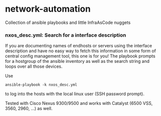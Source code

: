 # network-automation

Collection of ansible playbooks and little InfraAsCode nuggets

### nxos_desc.yml: Search for a interface description

If you are documenting names of endhosts or servers using the interface description and have no easy way to fetch this information in some form of central config management tool, this one is for you!
The playbook prompts for a hostgroup of the ansible inventory as well as the search string and loops over all those devices.

Use 

```
ansible-playbook -k nxos_desc.yml
```

to log into the hosts with the local linux user (SSH password prompt).

Tested with Cisco Nexus 9300/9500 and works with Catalyst (6500 VSS, 3560, 2960, ...) as well.
